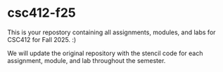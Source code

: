 # csc412-f25

This is your repostory containing all assignments, modules, and labs for CSC412 for Fall 2025. :)

We will update the original repository with the stencil code for each assignment, module, and lab throughout the semester.
